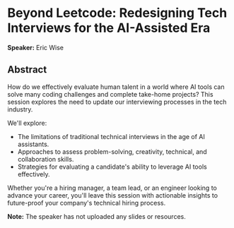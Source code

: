 ﻿# Beyond Leetcode: Redesigning Tech Interviews for the AI-Assisted Era

**Speaker:** Eric Wise

## Abstract

How do we effectively evaluate human talent in a world where AI tools can solve many coding challenges and complete take-home projects? This session explores the need to update our interviewing processes in the tech industry.

We'll explore:

- The limitations of traditional technical interviews in the age of AI assistants.
- Approaches to assess problem-solving, creativity, technical, and collaboration skills.
- Strategies for evaluating a candidate's ability to leverage AI tools effectively.

Whether you're a hiring manager, a team lead, or an engineer looking to advance your career, you'll leave this session with actionable insights to future-proof your company's technical hiring process.

**Note:** The speaker has not uploaded any slides or resources.
